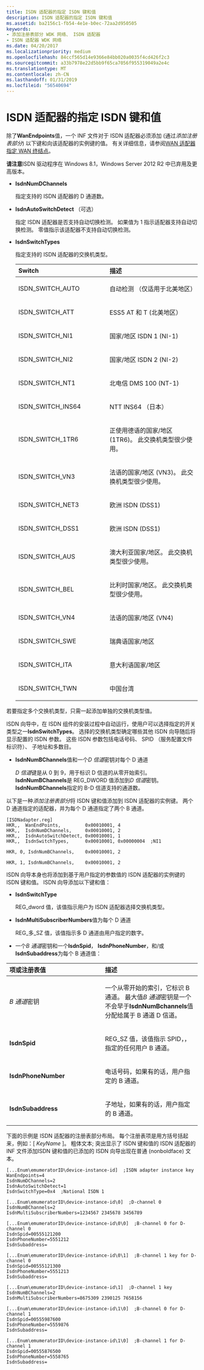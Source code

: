 ```yaml
---
title: ISDN 适配器的指定 ISDN 键和值
description: ISDN 适配器的指定 ISDN 键和值
ms.assetid: ba2156c1-fb54-4e1e-b0ec-72aa2d950505
keywords:
- 添加注册表部分 WDK 网络、 ISDN 适配器
- ISDN 适配器 WDK 网络
ms.date: 04/20/2017
ms.localizationpriority: medium
ms.openlocfilehash: 84ccf565d14e9366e84bb020a0035f4cd426f2c3
ms.sourcegitcommit: a33b7978e22d5bb9f65ca7056f955319049a2e4c
ms.translationtype: MT
ms.contentlocale: zh-CN
ms.lasthandoff: 01/31/2019
ms.locfileid: "56540694"
---
```

# <a name="specifying-isdn-keys-and-values-for-an-isdn-adapter"></a>ISDN 适配器的指定 ISDN 键和值





除了**WanEndpoints**值，一个 INF 文件对于 ISDN 适配器必须添加 (通过*添加注册表部分*) 以下键和向该适配器的实例键的值。 有关详细信息，请参阅[WAN 适配器指定 WAN 终结点](specifying-wan-endpoints-for-a-wan-adapter.md)。

**请注意**ISDN 驱动程序在 Windows 8.1，Windows Server 2012 R2 中已弃用及更高版本。



-   **IsdnNumDChannels**

    指定支持的 ISDN 适配器的 D 通道数。

-   **IsdnAutoSwitchDetect** （可选）

    指定 ISDN 适配器是否支持自动切换检测。 如果值为 1 指示适配器支持自动切换检测。 零值指示该适配器不支持自动切换检测。

-   **IsdnSwitchTypes**

    指定支持的 ISDN 适配器的交换机类型。

    <table>
    <colgroup>
    <col width="50%" />
    <col width="50%" />
    </colgroup>
    <thead>
    <tr class="header">
    <th align="left">Switch</th>
    <th align="left">描述</th>
    </tr>
    </thead>
    <tbody>
    <tr class="odd">
    <td align="left"><p>ISDN_SWITCH_AUTO</p></td>
    <td align="left"><p>自动检测 （仅适用于北美地区）</p></td>
    </tr>
    <tr class="even">
    <td align="left"><p>ISDN_SWITCH_ATT</p></td>
    <td align="left"><p>ESS5 AT 和 T (北美地区）</p></td>
    </tr>
    <tr class="odd">
    <td align="left"><p>ISDN_SWITCH_NI1</p></td>
    <td align="left"><p>国家/地区 ISDN 1 (NI-1)</p></td>
    </tr>
    <tr class="even">
    <td align="left"><p>ISDN_SWITCH_NI2</p></td>
    <td align="left"><p>国家/地区 ISDN 2 (NI-2)</p></td>
    </tr>
    <tr class="odd">
    <td align="left"><p>ISDN_SWITCH_NT1</p></td>
    <td align="left"><p>北电信 DMS 100 (NT-1)</p></td>
    </tr>
    <tr class="even">
    <td align="left"><p>ISDN_SWITCH_INS64</p></td>
    <td align="left"><p>NTT INS64 （日本）</p></td>
    </tr>
    <tr class="odd">
    <td align="left"><p>ISDN_SWITCH_1TR6</p></td>
    <td align="left"><p>正使用德语的国家/地区 (1TR6)。 此交换机类型很少使用。</p></td>
    </tr>
    <tr class="even">
    <td align="left"><p>ISDN_SWITCH_VN3</p></td>
    <td align="left"><p>法语的国家/地区 (VN3)。 此交换机类型很少使用。</p></td>
    </tr>
    <tr class="odd">
    <td align="left"><p>ISDN_SWITCH_NET3</p></td>
    <td align="left"><p>欧洲 ISDN (DSS1)</p></td>
    </tr>
    <tr class="even">
    <td align="left"><p>ISDN_SWITCH_DSS1</p></td>
    <td align="left"><p>欧洲 ISDN (DSS1)</p></td>
    </tr>
    <tr class="odd">
    <td align="left"><p>ISDN_SWITCH_AUS</p></td>
    <td align="left"><p>澳大利亚国家/地区。 此交换机类型很少使用。</p></td>
    </tr>
    <tr class="even">
    <td align="left"><p>ISDN_SWITCH_BEL</p></td>
    <td align="left"><p>比利时国家/地区。 此交换机类型很少使用。</p></td>
    </tr>
    <tr class="odd">
    <td align="left"><p>ISDN_SWITCH_VN4</p></td>
    <td align="left"><p>法语的国家/地区 (VN4)</p></td>
    </tr>
    <tr class="even">
    <td align="left"><p>ISDN_SWITCH_SWE</p></td>
    <td align="left"><p>瑞典语国家/地区</p></td>
    </tr>
    <tr class="odd">
    <td align="left"><p>ISDN_SWITCH_ITA</p></td>
    <td align="left"><p>意大利语国家/地区</p></td>
    </tr>
    <tr class="even">
    <td align="left"><p>ISDN_SWITCH_TWN</p></td>
    <td align="left"><p>中国台湾</p></td>
    </tr>
    </tbody>
    </table>




若要指定多个交换机类型，只需一起添加单独的交换机类型值。

ISDN 向导中，在 ISDN 组件的安装过程中自动运行，使用户可以选择指定的开关类型之一**IsdnSwitchTypes**。 选择的交换机类型确定哪些其他 ISDN 向导随后将显示配置的 ISDN 参数。 这些 ISDN 参数包括电话号码、 SPID （服务配置文件标识符）、 子地址和多数目。


-   **IsdnNumBChannels**值和一个*D 信道*密钥对每个 D 通道

    *D 信道*键是从 0 到 9，用于标识 D 信道的从零开始索引。 **IsdnNumBChannels**是 REG\_DWORD 值添加到*D 信道*密钥。 **IsdnNumBChannels**指定的 B-D 信道支持的通道数。

以下是一种*添加注册表部分*将 ISDN 键和值添加到 ISDN 适配器的实例键。 两个 D 通道指定的适配器，并为每个 D 通道指定了两个 B 通道。

```INF
[ISDNadapter.reg]
HKR,,  WanEndPoints,         0x00010001, 4
HKR,,  IsdnNumDChannels,     0x00010001, 2
HKR,,  IsdnAutoSwitchDetect, 0x00010001, 1
HKR,,  IsdnSwitchTypes,      0x00010001, 0x00000004  ;NI1

HKR, 0, IsdnNumBChannels,    0x00010001, 2

HKR, 1, IsdnNumBChannels,    0x00010001, 2
```

ISDN 向导本身也将添加到基于用户指定的参数值的 ISDN 适配器的实例键的 ISDN 键和值。 ISDN 向导添加以下键和值：

-   **IsdnSwitchType**

    REG\_dword 值，该值指示用户为 ISDN 适配器选择交换机类型。

-   **IsdnMultiSubscriberNumbers**值为每个 D 通道

    REG\_多\_SZ 值，该值指示多 D 通道由用户指定的数字。

-   一个*B 通道*密钥和一个**IsdnSpid**， **IsdnPhoneNumber**，和/或**IsdnSubaddress**为每个 B 通道值：

<table>
<colgroup>
<col width="50%" />
<col width="50%" />
</colgroup>
<thead>
<tr class="header">
<th align="left">项或注册表值</th>
<th align="left">描述</th>
</tr>
</thead>
<tbody>
<tr class="odd">
<td align="left"><p><em>B 通道</em>密钥</p></td>
<td align="left"><p>一个从零开始的索引，它标识 B 通道。 最大值<em>B 通道</em>密钥是一个不会早于<strong>IsdnNumBchannels</strong>值分配给属于 B 通道 D 信道。</p></td>
</tr>
<tr class="even">
<td align="left"><p><strong>IsdnSpid</strong></p></td>
<td align="left"><p>REG_SZ 值，该值指示 SPID，，指定的任何用户 B 通道。</p></td>
</tr>
<tr class="odd">
<td align="left"><p><strong>IsdnPhoneNumber</strong></p></td>
<td align="left"><p>电话号码，如果有的话，用户指定的 B 通道。</p></td>
</tr>
<tr class="even">
<td align="left"><p><strong>IsdnSubaddress</strong></p></td>
<td align="left"><p>子地址，如果有的话，用户指定的 B 通道。</p></td>
</tr>
</tbody>
</table>



下面的示例是 ISDN 适配器的注册表部分布局。 每个注册表项是用方括号括起来，例如：\[ *KeyName* \]。 粗体文本; 突出显示了 ISDN 键和值的 ISDN 适配器的 INF 文件添加ISDN 键和值的已添加的 ISDN 向导出现在普通 (nonboldface) 文本。

```INF
[...Enum\emumeratorID\device-instance-id]  ;ISDN adapter instance key
WanEndpoints=4
IsdnNumDChannels=2
IsdnAutoSwitchDetect=1
IsdnSwitchType=0x4  ;National ISDN 1

[...Enum\emumeratorID\device-instance-id\0]  ;D-channel 0
IsdnNumBChannels=2
IsdnMultiSubscriberNumbers=1234567 2345678 3456789

[...Enum\emumeratorID\device-instance-id\0\0]  ;B-channel 0 for D-channel 0
IsdnSpid=00555121200
IsdnPhoneNumber=5551212
IsdnSubaddress=

[...Enum\emumeratorID\device-instance-id\0\1]  ;B-channel 1 key for D-channel 0
IsdnSpid=00555121300
IsdnPhoneNumber=5551213
IsdnSubaddress=

[...Enum\emumeratorID\device-instance-id\1]  ;D-channel 1 key
IsdnNumBChannels=2
IsdnMultiSubscriberNumbers=8675309 2390125 7658156

[...Enum\emumeratorID\device-instance-id\1\0]  ;B-channel 0 for D-channel 1
IsdnSpid=00555987600
IsdnPhoneNumber=5559876
IsdnSubaddress=

[...Enum\emumeratorID\device-instance-id\1\0]  ;B-channel 1 for D-channel 1
IsdnSpid=00555876500
IsdnPhoneNumber=5558765
IsdnSubaddress=
```









